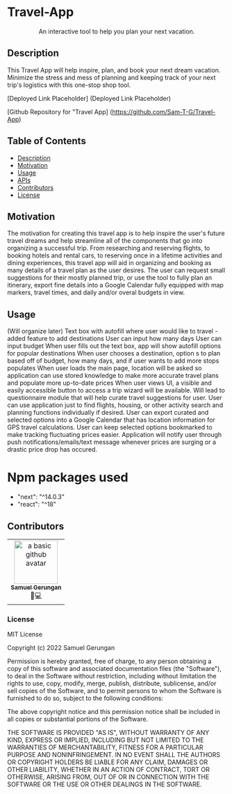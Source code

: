# Travel-App
 
<p align="center">
      An interactive tool to help you plan your next vacation.
</p>

## Description

This Travel App will help inspire, plan, and book your next dream vacation. Minimize the stress and mess of planning and keeping track of your next trip's logistics with this one-stop shop tool.

[Deployed Link Placeholder] (Deployed Link Placeholder)

[Github Repository for "Travel App] (https://github.com/Sam-T-G/Travel-App)

## Table of Contents

- [Description](#description)
- [Motivation](#motivation)
- [Usage](#usage)
- [APIs](#apis)
- [Contributors](#contributors)
- [License](#license)



## Motivation

The motivation for creating this travel app is to help inspire the user's future travel dreams and help streamline all of the components that go into organizing a successful trip. From researching and reserving flights, to booking hotels and rental cars, to reserving once in a lifetime activities and dining experiences, this travel app will aid in organizing and booking as many details of a travel plan as the user desires. The user can request small suggestions for their mostly planned trip, or use the tool to fully plan an itinerary, export fine details into a Google Calendar fully equipped with map markers, travel times, and daily and/or overal budgets in view.

## Usage

(Will organize later)
Text box with autofill where user would like to travel - added feature to add destinations
User can input how many days
User can input budget
When user fills out the text box, app will show autofill options for popular destinations
When user chooses a destination, option s to plan based off of budget, how many days, and if user wants to add more stops populates
When user loads the main page, location will be asked so application can use stored knowledge to make more accurate travel plans and populate more up-to-date prices
When user views UI, a visible and easily accessible button to access a trip wizard will be available. Will lead to questionnaire module that will help curate travel suggestions for user.
User can use application just to find flights, housing, or other activity search and planning functions individually if desired.
User can export curated and selected options into a Google Calendar that has location information for GPS travel calculations.
User can keep selected options bookmarked to make tracking fluctuating prices easier. Application will notify user through push notifications/emails/text message whenever prices are surging or a drastic price drop has occured.

# Npm packages used

- "next": "^14.0.3"
- "react": "^18"

### 


## Contributors

<table>
  <tr>
    <td align="center"><a href="https://github.com/Sam-T-G"><img src="https://avatars.githubusercontent.com/u/110798400?v=4" width="100px;" alt="a basic github avatar"/><br /><sub><b>Samuel Gerungan</b></sub></a><br/> <a>💬</a><a >💻</a></td>
  </tr>
</table>

### License

MIT License

Copyright (c) 2022 Samuel Gerungan

Permission is hereby granted, free of charge, to any person obtaining a copy of this software and associated documentation files (the "Software"), to deal in the Software without restriction, including without limitation the rights to use, copy, modify, merge, publish, distribute, sublicense, and/or sell copies of the Software, and to permit persons to whom the Software is furnished to do so, subject to the following conditions:

The above copyright notice and this permission notice shall be included in all copies or substantial portions of the Software.

THE SOFTWARE IS PROVIDED "AS IS", WITHOUT WARRANTY OF ANY KIND, EXPRESS OR IMPLIED, INCLUDING BUT NOT LIMITED TO THE WARRANTIES OF MERCHANTABILITY, FITNESS FOR A PARTICULAR PURPOSE AND NONINFRINGEMENT. IN NO EVENT SHALL THE AUTHORS OR COPYRIGHT HOLDERS BE LIABLE FOR ANY CLAIM, DAMAGES OR OTHER LIABILITY, WHETHER IN AN ACTION OF CONTRACT, TORT OR OTHERWISE, ARISING FROM, OUT OF OR IN CONNECTION WITH THE SOFTWARE OR THE USE OR OTHER DEALINGS IN THE SOFTWARE.
